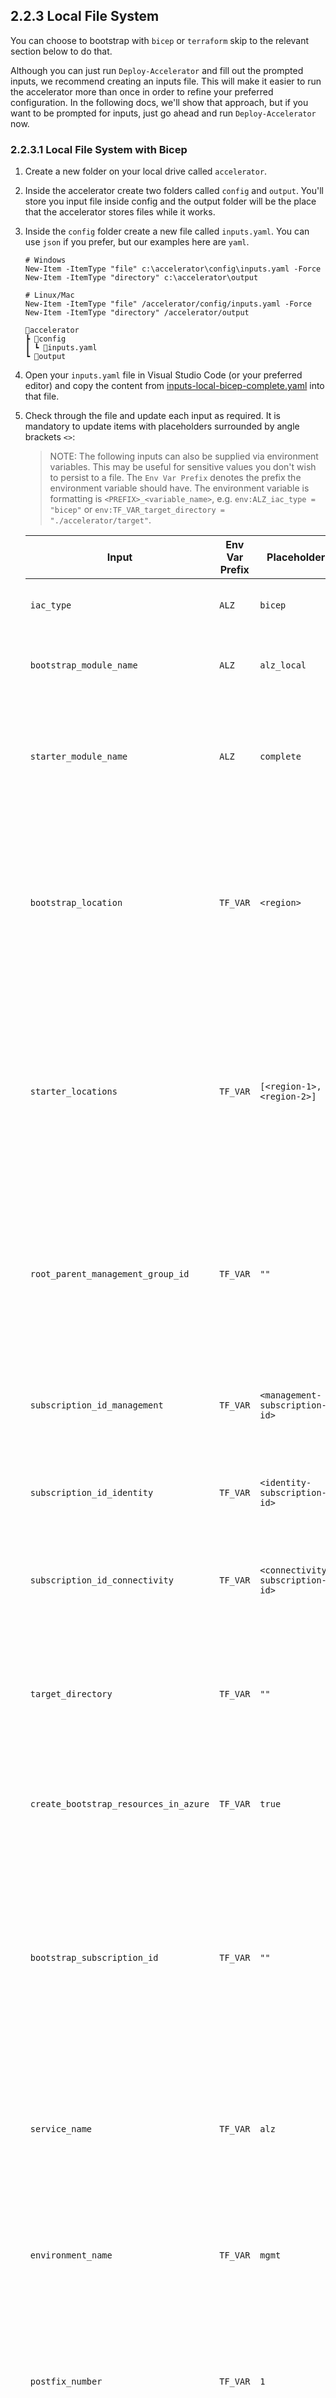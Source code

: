 <!-- markdownlint-disable first-line-h1 -->
## 2.2.3 Local File System

You can choose to bootstrap with `bicep` or `terraform` skip to the relevant section below to do that.

Although you can just run `Deploy-Accelerator` and fill out the prompted inputs, we recommend creating an inputs file.  This will make it easier to run the accelerator more than once in order to refine your preferred configuration. In the following docs, we'll show that approach, but if you want to be prompted for inputs, just go ahead and run `Deploy-Accelerator` now.

### 2.2.3.1 Local File System with Bicep

1. Create a new folder on your local drive called `accelerator`.
1. Inside the accelerator create two folders called `config` and `output`. You'll store you input file inside config and the output folder will be the place that the accelerator stores files while it works.
1. Inside the `config` folder create a new file called `inputs.yaml`. You can use `json` if you prefer, but our examples here are `yaml`.

    ```pwsh
    # Windows
    New-Item -ItemType "file" c:\accelerator\config\inputs.yaml -Force
    New-Item -ItemType "directory" c:\accelerator\output

    # Linux/Mac
    New-Item -ItemType "file" /accelerator/config/inputs.yaml -Force
    New-Item -ItemType "directory" /accelerator/output
    ```

    ```plaintext
    📂accelerator
    ┣ 📂config
    ┃ ┗ 📜inputs.yaml
    ┗ 📂output
    ```

1. Open your `inputs.yaml` file in Visual Studio Code (or your preferred editor) and copy the content from [inputs-local-bicep-complete.yaml][example_powershell_inputs_local_bicep_complete] into that file.
1. Check through the file and update each input as required. It is mandatory to update items with placeholders surrounded by angle brackets `<>`:

    >NOTE: The following inputs can also be supplied via environment variables. This may be useful for sensitive values you don't wish to persist to a file. The `Env Var Prefix` denotes the prefix the environment variable should have. The environment variable is formatting is `<PREFIX>_<variable_name>`, e.g. `env:ALZ_iac_type = "bicep"` or `env:TF_VAR_target_directory = "./accelerator/target"`.

    | Input | Env Var Prefix | Placeholder | Description |
    | - | - | -- | --- |
    | `iac_type` | `ALZ` | `bicep` | This is the choice of `bicep` or `terraform`. Keep this as `bicep` for this example. |
    | `bootstrap_module_name` | `ALZ` | `alz_local` | This is the choice of Version Control System. Keep this as `alz_local` for this example. |
    | `starter_module_name` | `ALZ` | `complete` | This is the choice of [Starter Modules][wiki_starter_modules], which is the baseline configuration you want for your Azure landing zone. Keep this as `complete` for this example. |
    | `bootstrap_location` | `TF_VAR` | `<region>` | Replace `<region>` with the Azure region where you would like to deploy the bootstrap resources in Azure. This field expects the `name` of the region, such as `uksouth`. You can find a full list of names by running `az account list-locations -o table`. |
    | `starter_locations` | `TF_VAR` | `[<region-1>,<region-2>]` | Replace `<region-1>` and `<region-2>` with the Azure regions where you would like to deploy the starter module resources in Azure. This field expects the `name` of the regions in and array, such as `["uksouth", "ukwest"]`. You can find a full list of names by running `az account list-locations -o table`. |
    | `root_parent_management_group_id` | `TF_VAR` | `""` | This is the id of the management group that will be the parent of the management group structure created by the accelerator. If you are using the `Tenant Root Group` management group, you leave this as an empty string `""` or supply the tenant id. |
    | `subscription_id_management` | `TF_VAR` | `<management-subscription-id>` | Replace `<management-subscription-id>` with the id of the management subscription you created in the previous phase. |
    | `subscription_id_identity` | `TF_VAR` | `<identity-subscription-id>` | Replace `<identity-subscription-id>` with the id of the identity subscription you created in the previous phase. |
    | `subscription_id_connectivity` | `TF_VAR` | `<connectivity-subscription-id>` | Replace `<connectivity-subscription-id>` with the id of the connectivity subscription you created in the previous phase. |
    | `target_directory` | `TF_VAR` | `""` | This is the directory where the ALZ module code will be created. This defaults a directory called `local-output` in the root of the accelerator output directory if not supplied. |
    | `create_bootstrap_resources_in_azure` | `TF_VAR` | `true` | This determines whether the bootstrap will create the bootstrap resources in Azure. This defaults to `true`. |
    | `bootstrap_subscription_id` | `TF_VAR` | `""` | Enter the id of the subscription in which you would like to deploy the bootstrap resources in Azure. If left blank, the subscription you are connected to via `az login` will be used. In most cases this is the management subscription, but you can specifiy a separate subscription if you prefer. |
    | `service_name` | `TF_VAR` | `alz` | This is used to build up the names of your Azure and Azure DevOps resources, for example `rg-<service_name>-mgmt-uksouth-001`. We recommend using `alz` for this. |
    | `environment_name` | `TF_VAR` | `mgmt` | This is used to build up the names of your Azure and Azure DevOps resources, for example `rg-alz-<environment_name>-uksouth-001`. We recommend using `mgmt` for this. |
    | `postfix_number` | `TF_VAR` | `1` | This is used to build up the names of your Azure and Azure DevOps resources, for example `rg-alz-mgmt-uksouth-<postfix_number>`. We recommend using `1` for this. |
    | `grant_permissions_to_current_user` | `TF_VAR` | `true` | This determines whether the bootstrap will grant the current user permissions to the management group structure created by the accelerator. This defaults to `true` so that the starter module can be immediately deployed from the local file system. Set this to `false` if you itend to wire up CI/CD with your own provider. |

1. Now head over to your chosen starter module documentation to get the specific inputs for that module. Come back here when you are done.
    - [Bicep Complete Starter Module][wiki_starter_module_bicep_complete]
1. In your PowerShell Core (pwsh) terminal run the module:

    ```pwsh
    # Windows (adjust the paths to match your setup)
    Deploy-Accelerator -inputs "c:\accelerator\config\inputs.yaml" -output "c:\accelerator\output"

    # Linux/Mac (adjust the paths to match your setup)
    Deploy-Accelerator -inputs "/accelerator/config/inputs.yaml" -output "/accelerator/output"
    ```

1. You will see a Terraform `init` and `apply` happen.
1. There will be a pause after the `plan` phase you allow you to validate what is going to be deployed.
1. If you are happy with the plan, then type `yes` and hit enter.
1. The Terraform will `apply` and your environment will be bootstrapped.
1. You will find the output in the `/accelerator/output/local-output` folder if you didn't specifiy a different location for `target_directory`.

### 2.2.3.2 Local File System with Terraform

1. Create a new folder on you local drive called `accelerator`.
1. Inside the accelerator create two folders called `config` and `output`. You'll store you input file inside config and the output folder will be the place that the accelerator stores files while it works.
1. Inside the `config` folder create a new file called `inputs.yaml`. You can use `json` if you prefer, but our examples here are `yaml`.

    ```pwsh
    # Windows
    New-Item -ItemType "file" c:\accelerator\config\inputs.yaml -Force
    New-Item -ItemType "directory" c:\accelerator\output

    # Linux/Mac
    New-Item -ItemType "file" /accelerator/config/inputs.yaml -Force
    New-Item -ItemType "directory" /accelerator/output
    ```

    ```plaintext
    📂accelerator
    ┣ 📂config
    ┃ ┗ 📜inputs.yaml
    ┗ 📂output
    ```

1. Open your `inputs.yaml` file in Visual Studio Code (or your preferred editor) and copy the content from the relevant input file for your chosen starter module:
    1. Complete Multi Region - [inputs-local-terraform-complete-multi-region.yaml][example_powershell_inputs_local_terraform_complete_multi_region]
    1. Financial Services Industry Landing Zone - [inputs-local-terraform-financial-services-landing-zone.yaml][example_powershell_inputs_local_terraform_financial_service_industry_landing_zone]
    1. Sovereign Landing Zone - [inputs-local-terraform-sovereign-landing-zone.yaml][example_powershell_inputs_local_terraform_sovereign_landing_zone]
    1. Basic - [inputs-local-terraform-basic.yaml][example_powershell_inputs_local_terraform_basic]
    1. Hub Networking - [inputs-local-terraform-hubnetworking.yaml][example_powershell_inputs_local_terraform_hubnetworking]
    1. Complete - [inputs-local-terraform-complete.yaml][example_powershell_inputs_local_terraform_complete]

1. Check through the file and update each input as required. It is mandatory to update items with placeholders surrounded by angle brackets `<>`:

    >NOTE: The following inputs can also be supplied via environment variables. This may be useful for sensitive values you don't wish to persist to a file. The `Env Var Prefix` denotes the prefix the environment variable should have. The environment variable is formatting is `<PREFIX>_<variable_name>`, e.g. `env:ALZ_iac_type = "terraform"` or `env:TF_VAR_target_directory = "./accelerator/target"`.

    | Input | Env Var Prefix | Placeholder | Description |
    | - | - | -- | --- |
    | `iac_type` | `ALZ` | `terraform` | This is the choice of `bicep` or `terraform`. Keep this as `terraform` for this example. |
    | `bootstrap_module_name` | `ALZ` | `alz_local` | This is the choice of Version Control System. Keep this as `alz_local` for this example. |
    | `starter_module_name` | `ALZ` | `complete_multi_region` | This is the choice of [Starter Modules][wiki_starter_modules], which is the baseline configuration you want for your Azure landing zone. Choose `complete_multi_region`, `complete`, `hubnetworking` or `basic` for this example. |
    | `bootstrap_location` | `TF_VAR` | `<region>` | Replace `<region>` with the Azure region where you would like to deploy the bootstrap resources in Azure. This field expects the `name` of the region, such as `uksouth`. You can find a full list of names by running `az account list-locations -o table`. |
    | `starter_locations` | `TF_VAR` | `[<region-1>,<region-2>]` | Replace `<region-1>` and `<region-2>` with the Azure regions where you would like to deploy the starter module resources in Azure. This field expects the `name` of the regions in and array, such as `["uksouth", "ukwest"]`. You can find a full list of names by running `az account list-locations -o table`. |
    | `root_parent_management_group_id` | `TF_VAR` | `""` | This is the id of the management group that will be the parent of the management group structure created by the accelerator. If you are using the `Tenant Root Group` management group, you leave this as an empty string `""` or supply the tenant id. |
    | `subscription_id_management` | `TF_VAR` | `<management-subscription-id>` | Replace `<management-subscription-id>` with the id of the management subscription you created in the previous phase. |
    | `subscription_id_identity` | `TF_VAR` | `<identity-subscription-id>` | Replace `<identity-subscription-id>` with the id of the identity subscription you created in the previous phase. |
    | `subscription_id_connectivity` | `TF_VAR` | `<connectivity-subscription-id>` | Replace `<connectivity-subscription-id>` with the id of the connectivity subscription you created in the previous phase. |
    | `target_directory` | `TF_VAR` | `""` | This is the directory where the ALZ module code will be created. This defaults a directory called `local-output` in the root of the accelerator output directory if not supplied. |
    | `create_bootstrap_resources_in_azure` | `TF_VAR` | `true` | This determines whether the bootstrap will create the bootstrap resources in Azure. This defaults to `true`. |
    | `bootstrap_subscription_id` | `TF_VAR` | `""` | Enter the id of the subscription in which you would like to deploy the bootstrap resources in Azure. If left blank, the subscription you are connected to via `az login` will be used. In most cases this is the management subscription, but you can specifiy a separate subscription if you prefer. |
    | `service_name` | `TF_VAR` | `alz` | This is used to build up the names of your Azure and Azure DevOps resources, for example `rg-<service_name>-mgmt-uksouth-001`. We recommend using `alz` for this. |
    | `environment_name` | `TF_VAR` | `mgmt` | This is used to build up the names of your Azure and Azure DevOps resources, for example `rg-alz-<environment_name>-uksouth-001`. We recommend using `mgmt` for this. |
    | `postfix_number` | `TF_VAR` | `1` | This is used to build up the names of your Azure and Azure DevOps resources, for example `rg-alz-mgmt-uksouth-<postfix_number>`. We recommend using `1` for this. |
    | `grant_permissions_to_current_user` | `TF_VAR` | `true` | This determines whether the bootstrap will grant the current user permissions to the management group structure and stroage account created by the accelerator. This defaults to `true` so that the starter module can be immediately deployed from the local file system. Set this to `false` if you itend to wire up CI/CD with your own provider. |
    | `architecture_definition_name` | `TF_VAR` | N/A | This is the name of the architecture definition to use when applying the ALZ archetypes via the architecture definition template. This is only relevant to some starter modules, such as the `sovereign_landing_zone` starter module. This defaults to `null`. |

1. Now head over to your chosen starter module documentation to get the specific inputs for that module. Come back here when you are done.
    - [Terraform Complete Multi Region Starter Module][wiki_starter_module_terraform_complete_multi_region]: Management groups, policies, Multi Region hub networking with fully custom configuration.
    - [Terraform Financial Services Industry Landing Zone Starter Module][wiki_starter_module_terraform_financial_services_industry_landing_zone]: Management groups, policies, hub networking for the Financial Services Industry Landing Zone.
    - [Terraform Sovereign Landing Zone Starter Module][wiki_starter_module_terraform_sovereign_landing_zone]: Management groups, policies, hub networking for the Sovereign Landing Zone.
    - [Terraform Basic Starter Module][wiki_starter_module_terraform_basic]: Management groups and policies.
    - [Terraform Hub Networking Starter Module][wiki_starter_module_terraform_hubnetworking]: Management groups, policies and hub networking.
    - [Terraform Complete Starter Module][wiki_starter_module_terraform_complete]: Management groups, policies, hub networking with fully custom configuration.

1. In your PowerShell Core (pwsh) terminal run the module:

    >NOTE: The following examples include 2 input files. This is the recommended approach for the `complete_multi_region` starter module. However, all inputs can be combined into a single file if desired and other starter modules only require a single input file.

    ```pwsh
    # Windows (adjust the paths to match your setup)
    Deploy-Accelerator -inputs "c:\accelerator\config\inputs.yaml", "c:\accelerator\config\networking.yaml" -output "c:\accelerator\output"
    ```

    ```pwsh
    # Linux/Mac (adjust the paths to match your setup)
    Deploy-Accelerator -inputs "/accelerator/config/inputs.yaml", "/accelerator/config/networking.yaml" -output "/accelerator/output"
    ```

1. You will see a Terraform `init` and `apply` happen.
1. There will be a pause after the `plan` phase you allow you to validate what is going to be deployed.
1. If you are happy with the plan, then type `yes` and hit enter.
1. The Terraform will `apply` and your environment will be bootstrapped.
1. You will find the output in the `/accelerator/output/local-output` folder if you didn't specifiy a different location for `target_directory`.

## Next Steps

Now head to [Phase 3][wiki_quick_start_phase_3].

 [//]: # (************************)
 [//]: # (INSERT LINK LABELS BELOW)
 [//]: # (************************)

[wiki_starter_modules]:                             %5BUser-Guide%5D-Starter-Modules "Wiki - Starter Modules"
[wiki_starter_module_bicep_complete]:               %5BUser-Guide%5D-Starter-Module-Bicep-Complete "Wiki - Starter Modules - Bicep Complete"
[wiki_starter_module_terraform_basic]:              %5BUser-Guide%5D-Starter-Module-Terraform-Basic "Wiki - Starter Modules - Terraform Basic"
[wiki_starter_module_terraform_hubnetworking]:      %5BUser-Guide%5D-Starter-Module-Terraform-HubNetworking "Wiki - Start Modules - Terraform Hub Networking"
[wiki_starter_module_terraform_complete]:           %5BUser-Guide%5D-Starter-Module-Terraform-Complete "Wiki - Starter Modules - Terraform Complete"
[wiki_starter_module_terraform_complete_multi_region]:           %5BUser-Guide%5D-Starter-Module-Terraform-Complete-Multi-Region "Wiki - Starter Modules - Terraform Complete Multi Region"
[wiki_starter_module_terraform_financial_services_industry_landing_zone]:           %5BUser-Guide%5D-Starter-Module-Terraform-Financial-Services-Industry-Landing-Zone "Wiki - Starter Modules - Terraform Financial Services Industry Landing Zone"
[wiki_starter_module_terraform_sovereign_landing_zone]:           %5BUser-Guide%5D-Starter-Module-Terraform-Sovereign-Landing-Zone "Wiki - Starter Modules - Terraform Sovereign Landing Zone"
[wiki_quick_start_phase_3]:                         %5BUser-Guide%5D-Quick-Start-Phase-3 "Wiki - Quick Start - Phase 3"
[example_powershell_inputs_local_bicep_complete]:     examples/powershell-inputs/inputs-local-bicep-complete.yaml "Example - PowerShell Inputs - Local - Bicep - Complete"
[example_powershell_inputs_local_terraform_basic]:     examples/powershell-inputs/inputs-local-terraform-basic.yaml "Example - PowerShell Inputs - Local - Terraform - Basic"
[example_powershell_inputs_local_terraform_hubnetworking]:     examples/powershell-inputs/inputs-local-terraform-hubnetworking.yaml "Example - PowerShell Inputs - Local - Terraform - Hub Networking"
[example_powershell_inputs_local_terraform_complete]:     examples/powershell-inputs/inputs-local-terraform-complete.yaml "Example - PowerShell Inputs - Local - Terraform - Complete"
[example_powershell_inputs_local_terraform_complete_multi_region]:     examples/powershell-inputs/inputs-local-terraform-complete-multi-region.yaml "Example - PowerShell Inputs - Local - Terraform - Complete Multi Region"
[example_powershell_inputs_local_terraform_financial_service_industry_landing_zone]:     examples/powershell-inputs/inputs-local-terraform-financial-services-landing-zone.yaml "Example - PowerShell Inputs - Local - Terraform - Financial Services Industry Landing Zone"
[example_powershell_inputs_local_terraform_sovereign_landing_zone]:     examples/powershell-inputs/inputs-local-terraform-sovereign-landing-zone.yaml "Example - PowerShell Inputs - Local - Terraform - Sovereign Landing Zone"
